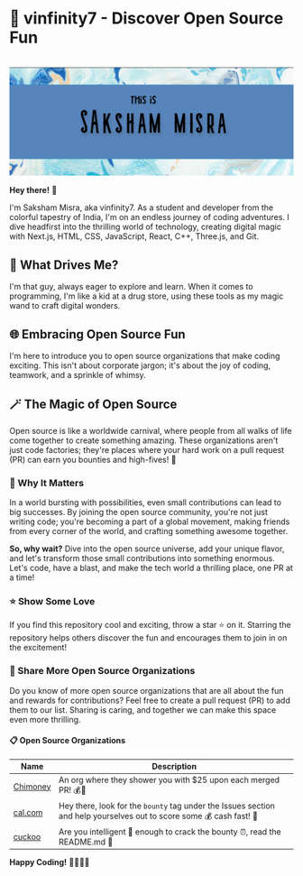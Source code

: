 # 🚀 vinfinity7 - Discover Open Source Fun

<br/>
<img src="Screenshot 2023-06-01 021836.png"/>
<br/>

**Hey there!** 👋

I'm Saksham Misra, aka vinfinity7. As a student and developer from the colorful tapestry of India, I'm on an endless journey of coding adventures. I dive headfirst into the thrilling world of technology, creating digital magic with Next.js, HTML, CSS, JavaScript, React, C++, Three.js, and Git.

## 🌟 What Drives Me?

I'm that guy, always eager to explore and learn. When it comes to programming, I'm like a kid at a drug store, using these tools as my magic wand to craft digital wonders.

## 🌐 Embracing Open Source Fun

I'm here to introduce you to open source organizations that make coding exciting. This isn't about corporate jargon; it's about the joy of coding, teamwork, and a sprinkle of whimsy.

## 🪄 The Magic of Open Source

Open source is like a worldwide carnival, where people from all walks of life come together to create something amazing. These organizations aren't just code factories; they're places where your hard work on a pull request (PR) can earn you bounties and high-fives! 🙌

### 🚀 Why It Matters

In a world bursting with possibilities, even small contributions can lead to big successes. By joining the open source community, you're not just writing code; you're becoming a part of a global movement, making friends from every corner of the world, and crafting something awesome together.

**So, why wait?** Dive into the open source universe, add your unique flavor, and let's transform those small contributions into something enormous. Let's code, have a blast, and make the tech world a thrilling place, one PR at a time!

### ⭐ Show Some Love

If you find this repository cool and exciting, throw a star ⭐ on it. Starring the repository helps others discover the fun and encourages them to join in on the excitement!

### 🌈 Share More Open Source Organizations

Do you know of more open source organizations that are all about the fun and rewards for contributions? Feel free to create a pull request (PR) to add them to our list. Sharing is caring, and together we can make this space even more thrilling.

#### 📋 Open Source Organizations

| Name                 | Description          |
|----------------------|----------------------|
| [Chimoney](https://github.com/Chimoney/chimoney-community-projects) | An org where they shower you with $25 upon each merged PR! 💰💸|
| [cal.com](https://github.com/calcom/cal.com) | Hey there, look for the `bounty` tag under the Issues section and help yourselves out to score some 💰 cash fast! 💪 |
| [cuckoo](https://github.com/tromp/cuckoo#readme) | Are you intelligent 🧠 enough to crack the bounty ⏰, read the README.md 📘|


**Happy Coding!** 🚀🌈👨‍💻
